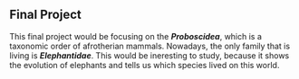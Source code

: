## Final Project

This final project would be focusing on the ***Proboscidea***, which is a taxonomic order of afrotherian mammals. Nowadays, the only family that is living is ***Elephantidae***. This would be ineresting to study, because it shows the evolution of elephants and tells us which species lived on this world.
